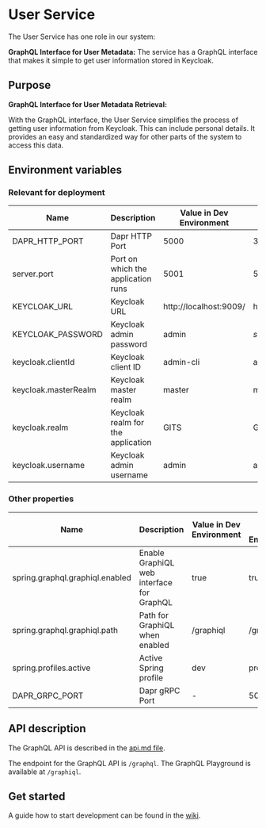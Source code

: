 # User Service

The User Service has one role in our system: 

**GraphQL Interface for User Metadata:** The service has a GraphQL interface that makes it simple to get user information stored in Keycloak. 

## Purpose

 **GraphQL Interface for User Metadata Retrieval:**

   With the GraphQL interface, the User Service simplifies the process of getting user information from Keycloak. This can include personal details. It provides an easy and standardized way for other parts of the system to access this data.

## Environment variables 
### Relevant for deployment
| Name                       | Description                        | Value in Dev Environment                      | Value in Prod Environment                                      |
|----------------------------|------------------------------------|-----------------------------------------------|----------------------------------------------------------------|
| DAPR_HTTP_PORT             | Dapr HTTP Port                     | 5000                                          | 3500                                                           |
| server.port                | Port on which the application runs | 5001                                          | 5001                                                           |
| KEYCLOAK_URL               | Keycloak URL                       | http://localhost:9009/                        | http://keycloak/keycloak                                       |
| KEYCLOAK_PASSWORD          | Keycloak admin password            | admin                                         | *secret*                                                       |
| keycloak.clientId          | Keycloak client ID                 | admin-cli                                     | admin-cli                                                      |
| keycloak.masterRealm       | Keycloak master realm              | master                                        | master                                                         |
| keycloak.realm             | Keycloak realm for the application | GITS                                          | GITS                                                           |
| keycloak.username          | Keycloak admin username            | admin                                         | admin                                                          |

### Other properties
| Name                                    | Description                               | Value in Dev Environment                | Value in Prod Environment               |
|-----------------------------------------|-------------------------------------------|-----------------------------------------|-----------------------------------------|
| spring.graphql.graphiql.enabled         | Enable GraphiQL web interface for GraphQL | true                                    | true                                    |
| spring.graphql.graphiql.path            | Path for GraphiQL when enabled            | /graphiql                               | /graphiql                               |
| spring.profiles.active                  | Active Spring profile                     | dev                                     | prod                                    |
| DAPR_GRPC_PORT                          | Dapr gRPC Port                            | -                                       | 50001                                   |

## API description

The GraphQL API is described in the [api.md file](api.md).

The endpoint for the GraphQL API is `/graphql`. The GraphQL Playground is available at `/graphiql`.

## Get started

A guide how to start development can be
found in the [wiki](https://gits-enpro.readthedocs.io/en/latest/dev-manuals/backend/get-started.html).

